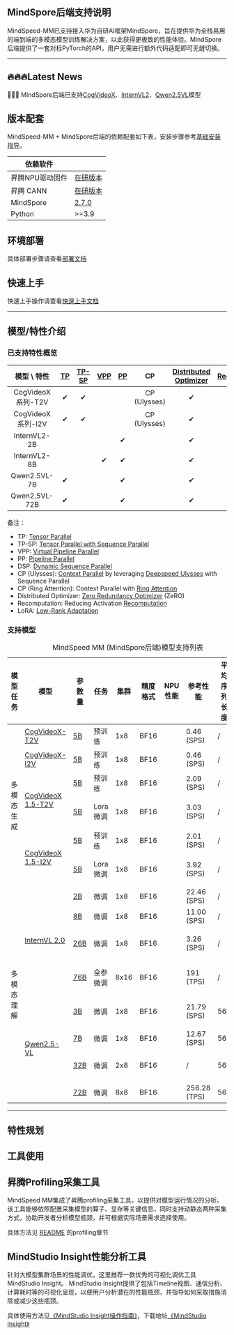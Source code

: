 ## MindSpore后端支持说明

MindSpeed-MM已支持接入华为自研AI框架MindSpore，旨在提供华为全栈易用的端到端的多模态模型训练解决方案，以此获得更极致的性能体验。MindSpore后端提供了一套对标PyTorch的API，用户无需进行额外代码适配即可无缝切换。

---

## 🔥🔥🔥Latest News

🚀🚀🚀 MindSpore后端已支持[CogVideoX](../../examples/mindspore/cogvideox/)、[InternVL2](../../examples/mindspore/internvl2)、[Qwen2.5VL](../../examples/mindspore/qwen2.5vl/README.md)模型 

## 版本配套

MindSpeed-MM + MindSpore后端的依赖配套如下表，安装步骤参考[基础安装指导](./install_guide.md)。

| 依赖软件        |                                                                                                                                    |
| --------------- | ---------------------------------------------------------------------------------------------------------------------------------- |
| 昇腾NPU驱动固件 | [在研版本](https://www.hiascend.com/hardware/firmware-drivers/community?product=1&model=30&cann=8.0.RC3.alpha002&driver=1.0.26.alpha) |
| 昇腾 CANN       | [在研版本](https://www.hiascend.com/zh/developer/download/community/result?module=cann)                                               |
| MindSpore       | [2.7.0](https://www.mindspore.cn/install/)                                                                                        |
| Python          | >=3.9  

## 环境部署

具体部署步骤请查看[部署文档](./install_guide.md)

## 快速上手

快速上手操作请查看[快速上手文档](./getting_start.md)

---

## 模型/特性介绍

### 已支持特性概览

|       模型 \ 特性       | [TP](https://gitcode.com/Ascend//MindSpeed/blob/master/docs/features/tensor-parallel.md) | [TP-SP](https://gitcode.com/Ascend//MindSpeed/blob/master/docs/features/sequence-parallel.md) | [VPP](docs/features/virtual_pipeline_parallel.md) | [PP](https://gitcode.com/Ascend//MindSpeed/blob/master/docs/features/pipeline-parallel.md) | CP | [Distributed Optimizer](https://gitcode.com/Ascend//MindSpeed/blob/master/docs/features/distributed-optimizer.md) | [Recomputation](https://gitcode.com/Ascend//MindSpeed/blob/master/docs/features/recomputation.md) | [LoRA](./docs/features/lora_finetune.md) |
|:-------------------:|:------:|:------:|:------:|:---------------------------------------------------------------------------------------:|:------:|:------:|:------:|:------:|
|   CogVideoX系列-T2V   | ✔ | ✔ |  |                                                                                         | CP (Ulysses) | ✔ | ✔ |  |
|   CogVideoX系列-I2V   | ✔ | ✔ |  |                                                                                         | CP (Ulysses) | ✔ | ✔ |  |
|    InternVL2-2B     |  |  |  |                                            ✔                                            |  | ✔ | ✔ |  |
|    InternVL2-8B     |  |  | ✔ |                                            ✔                                            |  | ✔ | ✔ |  |
|    Qwen2.5VL-7B     | ✔ |  |  |                                            ✔                                            |  | ✔ |  |  |
|    Qwen2.5VL-72B    | ✔ |  |  |                                            ✔                                            |  | ✔ |  |  |

备注：

* TP: [Tensor Parallel](https://arxiv.org/abs/1909.08053)
* TP-SP: [Tensor Parallel with Sequence Parallel](https://arxiv.org/abs/2205.05198)
* VPP: [Virtual Pipeline Parallel](https://arxiv.org/abs/2104.04473)
* PP: [Pipeline Parallel](https://arxiv.org/abs/2104.04473)
* DSP: [Dynamic Sequence Parallel](https://arxiv.org/abs/2403.10266)
* CP (Ulysses): [Context Parallel](https://docs.nvidia.com/megatron-core/developer-guide/latest/api-guide/context_parallel.html) by leveraging [Deepspeed Ulysses](https://arxiv.org/abs/2309.14509) with Sequence Parallel
* CP (Ring Attention): Context Parallel with [Ring Attention](https://arxiv.org/abs/2310.01889)
* Distributed Optimizer: [Zero Redundancy Optimizer](https://arxiv.org/abs/1910.02054) (ZeRO)
* Recomputation: Reducing Activation [Recomputation](https://arxiv.org/abs/2205.05198)
* LoRA: [Low-Rank Adaptation](https://arxiv.org/abs/2106.09685)

### 支持模型

<table>
  <a id="jump1"></a>
  <caption>MindSpeed MM (MindSpore后端)模型支持列表</caption>
  <thead>
    <tr>
      <th>模型任务</th>
      <th>模型</th>
      <th>参数量</th>
      <th>任务</th>
      <th>集群</th>
      <th>精度格式</th>
      <th>NPU性能</th>
      <th>参考性能</th>
      <th>平均序列长度</th>
      <th>支持情况</th>
    </tr>
  </thead>
  <tbody>
    <tr>
      <td rowspan="7"> 多模态生成 </td>
    </tr>
    <tr>
      <td rowspan="1"><a href="https://gitcode.com/Ascend//MindSpeed-MM/tree/2.2.0/examples/cogvideox">CogVideoX-T2V</a></td>
      <td><a href="https://huggingface.co/THUDM/CogVideoX-5b"> 5B </a></td>
      <td> 预训练 </td>
      <td> 1x8 </td>
      <td> BF16 </td>
      <td>  </td>
      <td> 0.46 (SPS) </td>
      <td> / </td>
      <td>✅</td>
    </tr>
    <tr>
      <td rowspan="1"><a href="https://gitcode.com/Ascend//MindSpeed-MM/tree/2.2.0/examples/cogvideox">CogVideoX-I2V</a></td>
      <td><a href="https://huggingface.co/THUDM/CogVideoX-5b"> 5B </a></td>
      <td> 预训练 </td>
      <td> 1x8 </td>
      <td> BF16 </td>
      <td>  </td>
      <td> 0.46 (SPS) </td>
      <td> / </td>
      <td>✅</td>
    </tr>
  <tr>
      <td rowspan="2"><a href="https://gitcode.com/Ascend//MindSpeed-MM/tree/2.2.0/examples/cogvideox">CogVideoX 1.5-T2V</a></td>
      <td><a href="https://huggingface.co/THUDM/CogVideoX1.5-5B-SAT"> 5B </a></td>
      <td> 预训练 </td>
      <td> 1x8 </td>
      <td> BF16 </td>
      <td>  </td>
      <td> 2.09 (SPS) </td>
      <td> / </td>
      <td>✅</td>
    </tr>
    <tr>
      <td><a href="https://huggingface.co/THUDM/CogVideoX1.5-5B-SAT"> 5B </a></td>
      <td> Lora微调 </td>
      <td> 1x8 </td>
      <td> BF16 </td>
      <td>  </td>
      <td> 3.03 (SPS) </td>
      <td> / </td>
      <td>支持中</td>
    </tr>
    <tr>
      <td rowspan="2"><a href="https://gitcode.com/Ascend//MindSpeed-MM/tree/2.2.0/examples/cogvideox">CogVideoX 1.5-I2V</a></td>
      <td><a href="https://huggingface.co/THUDM/CogVideoX1.5-5B-SAT"> 5B </a></td>
      <td> 预训练 </td>
      <td> 1x8 </td>
      <td> BF16 </td>
      <td>  </td>
      <td> 2.01 (SPS) </td>
      <td> / </td>
      <td>✅</td>
    </tr>
    <tr>
      <td><a href="https://huggingface.co/THUDM/CogVideoX1.5-5B-SAT"> 5B </a></td>
      <td> Lora微调 </td>
      <td> 1x8 </td>
      <td> BF16 </td>
      <td>  </td>
      <td> 3.92 (SPS) </td>
      <td> / </td>
      <td>支持中</td>
    </tr>
    <tr>
      <td rowspan="9"> 多模态理解 </td>
      <td rowspan="4"><a href="https://gitcode.com/Ascend//MindSpeed-MM/tree/2.2.0/examples/internvl2">InternVL 2.0</a></td>
      <td><a href="https://huggingface.co/OpenGVLab/InternVL2-2B">2B</a></td>
      <td> 微调 </td>
      <td> 1x8 </td>
      <td> BF16 </td>
      <td>  </td>
      <td> 22.46 (SPS) </td>
      <td> / </td>
      <td>✅</td>
    </tr>
    <tr>
      <td><a href="https://huggingface.co/OpenGVLab/InternVL2-8B">8B</a></td>
      <td> 微调 </td>
      <td> 1x8 </td>
      <td> BF16 </td>
      <td>  </td>
      <td> 11.00 (SPS) </td>
      <td> / </td>
      <td>✅</td>
    </tr>
    <tr>
      <td><a href="https://huggingface.co/OpenGVLab/InternVL2-26B">26B</a></td>
      <td> 微调 </td>
      <td> 1x8 </td>
      <td> BF16 </td>
      <td>  </td>
      <td> 3.26 (SPS) </td>
      <td> / </td>
      <td>支持中</td>
    </tr>
    <tr>
      <td><a href="https://huggingface.co/OpenGVLab/InternVL2-Llama3-76B">76B</a></td>
      <td> 全参微调 </td>
      <td> 8x16 </td>
      <td> BF16 </td>
      <td>  </td>
      <td> 191 (TPS) </td>
      <td> / </td>
      <td>支持中</td>
    </tr>
    <tr>
      <td rowspan="4"><a href="https://gitcode.com/Ascend//MindSpeed-MM/tree/2.2.0/examples/qwen2.5vl">Qwen2.5-VL</a></td>
      <td><a href="https://huggingface.co/Qwen/Qwen2.5-VL-3B-Instruct">3B</a></td>
      <td> 微调 </td>
      <td> 1x8 </td>
      <td> BF16 </td>
      <td>  </td>
      <td> 21.79 (SPS) </td>
      <td> 563 </td>
      <td>支持中</td>
    </tr>
    <tr>
      <td><a href="https://huggingface.co/Qwen/Qwen2.5-VL-7B-Instruct">7B</a></td>
      <td> 微调 </td>
      <td> 1x8 </td>
      <td> BF16 </td>
      <td>  </td>
      <td> 12.67 (SPS) </td>
      <td> 563 </td>
      <td>✅</td>
    </tr>
    <tr>
      <td><a href="https://huggingface.co/Qwen/Qwen2.5-VL-32B-Instruct">32B</a></td>
      <td> 微调 </td>
      <td> 2x8 </td>
      <td> BF16 </td>
      <td>  </td>
      <td> / </td>
      <td> 563 </td>
      <td>支持中</td>
    </tr>
    <tr>
      <td><a href="https://huggingface.co/Qwen/Qwen2.5-VL-72B-Instruct">72B</a></td>
      <td> 微调 </td>
      <td> 8x8 </td>
      <td> BF16 </td>
      <td>  </td>
      <td> 256.28 (TPS) </td>
      <td> 563 </td>
      <td>✅</td>
    </tr>
    </tbody>
</table>

---

## 特性规划

## 工具使用

<a id="jump2.1"></a>

## 昇腾Profiling采集工具

MindSpeed MM集成了昇腾profiling采集工具，以提供对模型运行情况的分析。该工具能够依照配置采集模型的算子、显存等关键信息，同时支持动静态两种采集方式，协助开发者分析模型瓶颈，并可根据实际场景需求选择使用。

具体方法见 [README](../../mindspeed_mm/tools/README.md) 的profiling章节

## MindStudio Insight性能分析工具

针对大模型集群场景的性能调优，这里推荐一款优秀的可视化调优工具MindStudio Insight。
MindStudio Insight提供了包括Timeline视图、通信分析、计算耗时等的可视化呈现，以便用户分析潜在的性能瓶颈，并指导如何采取措施消除或减少这些瓶颈。

具体使用方法见[《MindStudio Insight操作指南》](https://www.hiascend.com/document/detail/zh/mindstudio/70RC3/msinsightug/msascendinsightug/Insight_userguide_0002.html)，下载地址[《MindStudio Insight》](https://support.huawei.com/enterprise/zh/ascend-computing/mindstudio-pid-251913966/software/262029358?idAbsPath=fixnode01%7C23710424%7C251366513%7C22892968%7C251913966)

